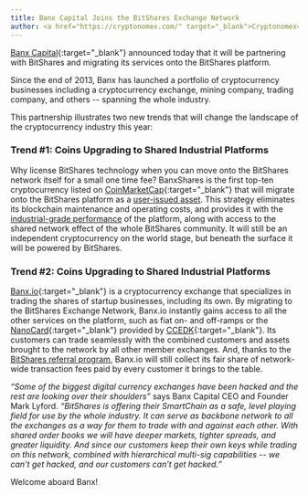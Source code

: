 ```yaml
---
title: Banx Capital Joins the BitShares Exchange Network
author: <a href="https://cryptonomex.com/" target="_blank">Cryptonomex</a>
---
```


[Banx Capital](http://banxcapital.com/){:target="_blank"} announced today that it will be partnering with BitShares and
migrating its services onto the BitShares platform.

Since the end of 2013, Banx has launched a portfolio of cryptocurrency businesses including a cryptocurrency exchange,
mining company, trading company, and others -- spanning the whole industry.

<!--more-->

This partnership illustrates two new trends that will change the landscape of the cryptocurrency industry this year:

### Trend #1: Coins Upgrading to Shared Industrial Platforms

Why license BitShares technology when you can move onto the BitShares network itself for a small one time fee?
BanxShares is the first top-ten cryptocurrency listed on [CoinMarketCap](http://coinmarketcap.com/){:target="_blank"}
that will migrate onto the BitShares platform as a [user-issued asset](/technology/user-issued-assets/). This strategy
eliminates its blockchain maintenance and operating costs, and provides it with the
[industrial-grade performance](/technology/industrial-performance-and-scalability/) of the platform, along with access
to the shared network effect of the whole BitShares community. It will still be an independent cryptocurrency on the
world stage, but beneath the surface it will be powered by BitShares.

### Trend #2: Coins Upgrading to Shared Industrial Platforms

[Banx.io](https://www.banx.io/){:target="_blank"} is a cryptocurrency exchange that specializes in trading the shares of
startup businesses, including its own.  By migrating to the BitShares Exchange Network, Banx.io instantly gains access
to all the other services on the platform, such as fiat on- and off-ramps or the
[NanoCard](https://www.ccedk.com/nanocard){:target="_blank"} provided by
[CCEDK](https://www.ccedk.com/){:target="_blank"}. Its customers can trade seamlessly with the combined customers and
assets brought to the network by all other member exchanges. And, thanks to the
[BitShares referral program](/technology/referral-rewards-program/), Banx.io will still collect its fair share of
network-wide transaction fees paid by every customer it brings to the table.

*“Some of the biggest digital currency exchanges have been hacked and the rest are looking over their shoulders”* says
Banx Capital CEO and Founder Mark Lyford. *“BitShares is offering their SmartChain as a safe, level playing field for
use by the whole industry.  It can serve as backbone network to all the exchanges as a way for them to trade with and
against each other.  With shared order books we will have deeper markets, tighter spreads, and greater liquidity.  And
since our customers keep their own keys while trading on this network, combined with hierarchical multi-sig capabilities
-- we can’t get hacked, and our customers can’t get hacked.”*

Welcome aboard Banx!

